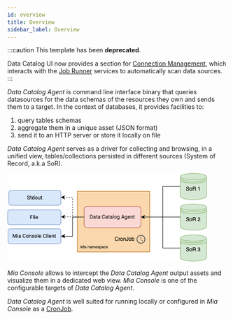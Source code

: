 ```yaml
---
id: overview
title: Overview
sidebar_label: Overview
---
```


<!--
WARNING: this file was automatically generated by Mia-Platform Doc Aggregator.
DO NOT MODIFY IT BY HAND.
Instead, modify the source file and run the aggregator to regenerate this file.
-->

:::caution
This template has been __deprecated__. 

Data Catalog UI now provides a section for [Connection Management](/data_catalog/frontend/data_catalog_connections.mdx), 
which interacts with the [Job Runner](/data_catalog/data_catalog_job_runner.mdx) services to automatically scan data sources.
:::



_Data Catalog Agent_ is command line interface binary that queries datasources for the data schemas of the resources they own and sends them to a target. In the context of databases, it provides facilities to:

1. query tables schemas
2. aggregate them in a unique asset (JSON format)
3. send it to an HTTP server or store it locally on file

_Data Catalog Agent_ serves as a driver for collecting and browsing, in a unified view, tables/collections persisted in different sources (System of Record, a.k.a SoR).

![architecture](img/architecture.png)

_Mia Console_ allows to intercept the _Data Catalog Agent_ output assets and visualize them in a dedicated web view. _Mia Console_ is one of the configurable targets of _Data Catalog Agent_.

_Data Catalog Agent_ is well suited for running locally or configured in _Mia Console_ as a [CronJob](/development_suite/api-console/api-design/jobs-cronjob.md).

